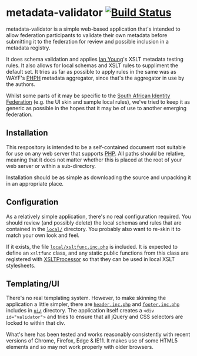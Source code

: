 metadata-validator [![Build Status](https://travis-ci.org/safire-ac-za/metadata-validator.svg?branch=master)](https://travis-ci.org/safire-ac-za/metadata-validator)
==================

metadata-validator is a simple web-based application that's intended
to allow federation participants to validate their own metadata before
submitting it to the federation for review and possible inclusion in a
metadata registry.

It does schema validation and applies [Ian
Young](https://wiki.shibboleth.net/confluence/spaces/viewspace.action?key=~ian@iay.org.uk)'s
XSLT metadata testing rules. It also allows for local schemas and XSLT
rules to suppliment the default set. It tries as far as possible to apply
rules in the same was as WAYF's [PHPH](https://github.com/wayf-dk/phph)
metadata aggregator, since that's the aggregator in use by the authors.

Whilst some parts of it may be specific to the [South African Identity
Federation](https://safire.ac.za/) (e.g. the UI skin and sample local
rules), we've tried to keep it as generic as possible in the hopes that
it may be of use to another emerging federation.

Installation
------------

This respository is intended to be a self-contained document root suitable
for use on any web server that supports [PHP](http://php.net). All
paths should be relative, meaning that it does not matter whether this
is placed at the root of your web server or within a sub-directory.

Installation should be as simple as downloading the source and unpacking
it in an appropriate place.

Configuration
-------------

As a relatively simple application, there's no real configuration
required.  You should review (and possibly delete) the local schemas
and rules that are contained in the [`local/`](local/) directory. You
probably also want to re-skin it to match your own look and feel.

If it exists, the file [`local/xsltfunc.inc.php`](local/xsltfunc.inc.php)
is included. It is expected to define an `xsltfunc` class, and
any static public functions from this class are registered with
[XSLTProcessor](http://php.net/manual/en/xsltprocessor.registerphpfunctions.php)
so that they can be used in local XSLT stylesheets.

Templating/UI
-------------

There's no real templating system. However, to
make skinning the application a little simpler,
there are [`header.inc.php`](ui/header.inc.php) and
[`footer.inc.php`](ui/footer.inc.php) includes in [`ui/`](ui/) directory.
The application itself creates a `<div id="validator">` and tries to
ensure that all jQuery and CSS selectors are locked to within that div.

What's here has been tested and works reasonably consistently with recent
versions of Chrome, Firefox, Edge & IE11. It makes use of some HTML5
elements and so may not work properly with older browsers.
